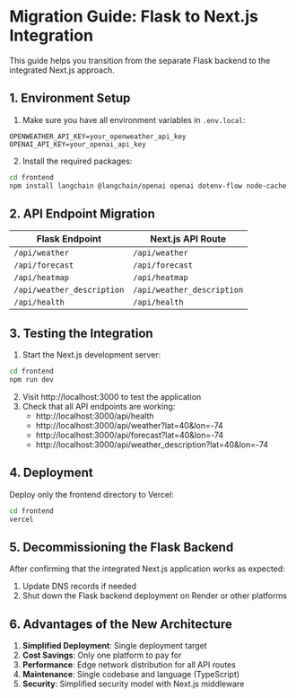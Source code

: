 # Migration Guide: Flask to Next.js Integration

This guide helps you transition from the separate Flask backend to the integrated Next.js approach.

## 1. Environment Setup

1. Make sure you have all environment variables in `.env.local`:

```
OPENWEATHER_API_KEY=your_openweather_api_key
OPENAI_API_KEY=your_openai_api_key
```

2. Install the required packages:

```bash
cd frontend
npm install langchain @langchain/openai openai dotenv-flow node-cache
```

## 2. API Endpoint Migration

| Flask Endpoint | Next.js API Route |
|----------------|-------------------|
| `/api/weather` | `/api/weather` |
| `/api/forecast` | `/api/forecast` |
| `/api/heatmap` | `/api/heatmap` |
| `/api/weather_description` | `/api/weather_description` |
| `/api/health` | `/api/health` |

## 3. Testing the Integration

1. Start the Next.js development server:

```bash
cd frontend
npm run dev
```

2. Visit http://localhost:3000 to test the application
3. Check that all API endpoints are working:
   - http://localhost:3000/api/health
   - http://localhost:3000/api/weather?lat=40&lon=-74
   - http://localhost:3000/api/forecast?lat=40&lon=-74
   - http://localhost:3000/api/weather_description?lat=40&lon=-74

## 4. Deployment

Deploy only the frontend directory to Vercel:

```bash
cd frontend
vercel
```

## 5. Decommissioning the Flask Backend

After confirming that the integrated Next.js application works as expected:

1. Update DNS records if needed
2. Shut down the Flask backend deployment on Render or other platforms

## 6. Advantages of the New Architecture

1. **Simplified Deployment**: Single deployment target
2. **Cost Savings**: Only one platform to pay for
3. **Performance**: Edge network distribution for all API routes
4. **Maintenance**: Single codebase and language (TypeScript)
5. **Security**: Simplified security model with Next.js middleware
